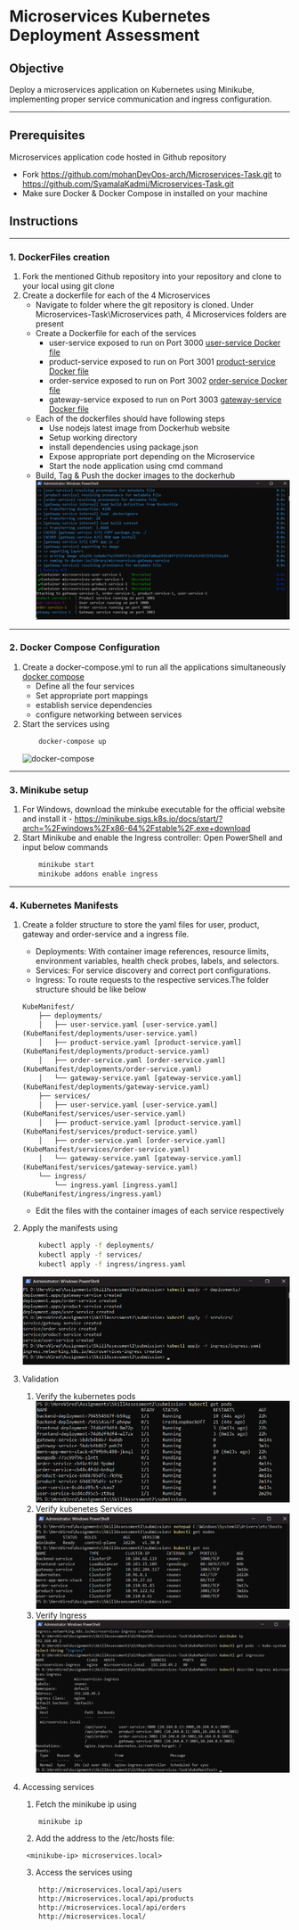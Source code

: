 # Microservices Kubernetes Deployment Assessment

## Objective
Deploy a microservices application on Kubernetes using Minikube, implementing proper service communication and ingress configuration.

---


## Prerequisites
Microservices application code hosted in Github repository
-  Fork https://github.com/mohanDevOps-arch/Microservices-Task.git to https://github.com/SyamalaKadmi/Microservices-Task.git
- Make sure Docker & Docker Compose in installed on your machine

## Instructions
---

### 1. DockerFiles creation
1. Fork the mentioned Github repository into your repository and clone to your local using 
   git clone [<repositoryurl>](https://github.com/SyamalaKadmi/Microservices-Task.git)
2. Create a dockerfile for each of the 4 Microservices
   - Navigate to folder where the git repository is cloned. Under Microservices-Task\Microservices path, 4 Microservices folders are present
   - Create a Dockerfile for each of the services
      - user-service exposed to run on Port 3000
         [user-service Docker file](user-service/DockerFile)
      - product-service exposed to run on Port 3001
         [product-service Docker file](product-service/DockerFile)
      - order-service exposed to run on Port 3002
         [order-service Docker file](order-service/DockerFile)
      - gateway-service exposed to run on Port 3003
         [gateway-service Docker file](gateway-service/DockerFile)
   - Each of the dockerfiles should have following steps
      - Use nodejs latest image from Dockerhub website
      - Setup working directory
      - install dependencies using package.json
      - Expose appropriate port depending on the Microservice
      - Start the node application using cmd command
    - Build, Tag & Push the docker images to the dockerhub
    ![DockerImages](Images/Docker.png)
---

### 2. Docker Compose Configuration 
1. Create a docker-compose.yml to run all the applications simultaneously
   [docker compose](docker-compose.yml)
   - Define all the four services
   - Set appropriate port mappings
   - establish service dependencies
   - configure networking between services
2. Start the services using 
    ```bash
        docker-compose up
    ```
    ![docker-compose](images/DockerComposeRun.png)
---

### 3. Minikube setup
1. For Windows, download the minkube executable for the official website and install it - https://minikube.sigs.k8s.io/docs/start/?arch=%2Fwindows%2Fx86-64%2Fstable%2F.exe+download
2. Start Minikube and enable the Ingress controller: Open PowerShell and input below commands
    ```bash
        minikube start
        minikube addons enable ingress
    ```

---

### 4. Kubernetes Manifests
1. Create a folder structure to store the yaml files for user, product, gateway and order-service and a ingress file. 
    - Deployments: With container image references, resource limits, environment variables, health check probes, labels, and selectors.
    - Services: For service discovery and correct port configurations.
    - Ingress: To route requests to the respective services.The folder structure should be like below
    ```
    KubeManifest/
        ├── deployments/
        │   ├── user-service.yaml [user-service.yaml](KubeManifest/deployments/user-service.yaml)
        │   ├── product-service.yaml [product-service.yaml](KubeManifest/deployments/product-service.yaml)
        │   ├── order-service.yaml [order-service.yaml](KubeManifest/deployments/order-service.yaml)
        │   └── gateway-service.yaml [gateway-service.yaml](KubeManifest/deployments/gateway-service.yaml)
        ├── services/
        │   ├── user-service.yaml [user-service.yaml](KubeManifest/services/user-service.yaml)
        │   ├── product-service.yaml [product-service.yaml](KubeManifest/services/product-service.yaml)
        │   ├── order-service.yaml [order-service.yaml](KubeManifest/services/order-service.yaml)
        │   └── gateway-service.yaml [gateway-service.yaml](KubeManifest/services/gateway-service.yaml)
        └── ingress/
            └── ingress.yaml [ingress.yaml](KubeManifest/ingress/ingress.yaml)
    ```
    - Edit the files with the container images of each service respectively
2. Apply the manifests using
    ```sh
        kubectl apply -f deployments/
        kubectl apply -f services/
        kubectl apply -f ingress/ingress.yaml
    ```
    ![kubemanifests](Images/kubemanifests.png)
3. Validation
    1. Verify the kubernetes pods
    ![kubernetesPods](Images/pods.png)
    2. Verify kubenetes Services
    ![KubernetesServices](Images/kubectl.png)
    3. Verify Ingress
    ![Ingress](Images/Ingress.png)

3. Accessing services
    1. Fetch the minikube ip using 
    ```
        minikube ip
    ```
    2. Add the address to the /etc/hosts file:
    ```
     <minikube-ip> microservices.local>
    ```
    3. Access the services using 
    ```
        http://microservices.local/api/users
        http://microservices.local/api/products
        http://microservices.local/api/orders
        http://microservices.local/
    ```

